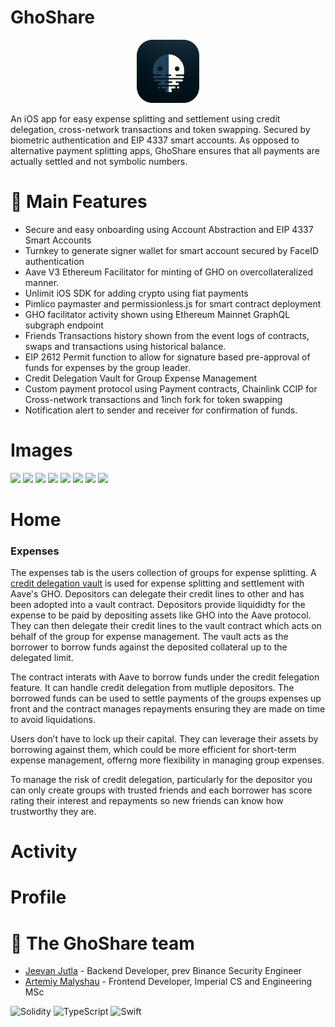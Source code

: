 # GhoShare

<p align="center">
  <img src="ghoshareimg.png" alt="Ghoshare Image" width="20%" height="auto"/>
</p>

An iOS app for easy expense splitting and settlement using credit delegation, cross-network transactions and token swapping. Secured by biometric authentication and EIP 4337 smart accounts. As opposed to alternative payment splitting apps, GhoShare ensures that all payments are actually settled and not symbolic numbers.


# 👻 Main Features
- Secure and easy onboarding using Account Abstraction and EIP 4337 Smart Accounts
- Turnkey to generate signer wallet for smart account secured by FaceID authentication
- Aave V3 Ethereum Facilitator for minting of GHO on overcollateralized manner.
- Unlimit iOS SDK for adding crypto using fiat payments
- Pimlico paymaster and permissionless.js for smart contract deployment
- GHO facilitator activity shown using Ethereum Mainnet GraphQL subgraph endpoint
- Friends Transactions history shown from the event logs of contracts, swaps and transactions using historical balance.
- EIP 2612 Permit function to allow for signature based pre-approval of funds for expenses by the group leader.
- Credit Delegation Vault for Group Expense Management
- Custom payment protocol using Payment contracts, Chainlink CCIP for Cross-network transactions and 1inch fork for token swapping
- Notification alert to sender and receiver for confirmation of funds. 

# Images
<img src=https://github.com/nkoorty/lfgho/assets/80065244/c1dac0a9-789f-47cb-9d24-b28b56a1cef0 width=12%>
<img src=https://github.com/nkoorty/lfgho/assets/80065244/183f4099-1d29-47d4-a9ef-2d6baced3723 width=12%>
<img src=https://github.com/nkoorty/lfgho/assets/80065244/8a210690-05a2-498a-8238-7d975762d0e7 width=12%>
<img src=https://github.com/nkoorty/lfgho/assets/80065244/0a486b77-0571-4212-a8f4-26f06b90c2bb width=12%>
<img src=https://github.com/nkoorty/lfgho/assets/80065244/b64b5472-1e6b-4612-94bb-ddcdd9bf0996 width=12%>
<img src=https://github.com/nkoorty/lfgho/assets/80065244/4cae5575-5be2-46a7-9a5f-846665297621 width=12%>
<img src=https://github.com/nkoorty/lfgho/assets/80065244/56d43240-7a83-4fef-a4f7-161d19b0e59f width=12%>
<img src=https://github.com/nkoorty/lfgho/assets/80065244/61c29197-1a2d-40a2-8ca4-ea39cf97e6d0 width=12%>



# Home
### Expenses
The expenses tab is the users collection of groups for expense splitting. A [credit delegation vault](https://github.com/nkoorty/lfgho/blob/main/LFGHO-Web/contracts/ExpensesVault.sol) is used for expense splitting and settlement with Aave's GHO. Depositors can delegate their credit lines to other and has been adopted into a vault contract. Depositors provide liquididty for the expense to be paid by depositing assets like GHO into the Aave protocol. They can then delegate their credit lines to the vault contract which acts on behalf of the group for expense management. The vault acts as the borrower to borrow funds against the deposited collateral up to the delegated limit. 

The contract interats with Aave to borrow funds under the credit felegation feature. It can handle credit delegation from mutliple depositors. The borrowed funds can be used to settle payments of the groups expenses up front and the contract manages repayments  ensuring they are made on time to avoid liquidations. 

Users don’t have to lock up their capital. They can leverage their assets by borrowing against them, which could be more efficient for short-term expense management, offerng more flexibility in managing group expenses.

To manage the risk of credit delegation, particularly for the depositor you can only create groups with trusted friends and each borrower has score rating their interest and repayments so new friends can know how trustworthy they are.


# Activity




# Profile

# 👥 The GhoShare team
- [Jeevan Jutla](https://www.linkedin.com/in/jeevan-jutla/) - Backend Developer, prev Binance Security Engineer
- [Artemiy Malyshau](https://www.linkedin.com/in/artemiy-malyshau/) - Frontend Developer, Imperial CS and Engineering MSc 


 ![Solidity](https://img.shields.io/badge/Solidity-%23363636.svg?style=for-the-badge&logo=solidity&logoColor=white)
 ![TypeScript](https://img.shields.io/badge/typescript-%23007ACC.svg?style=for-the-badge&logo=typescript&logoColor=white)
 ![Swift](https://img.shields.io/badge/swift-F54A2A?style=for-the-badge&logo=swift&logoColor=white)
